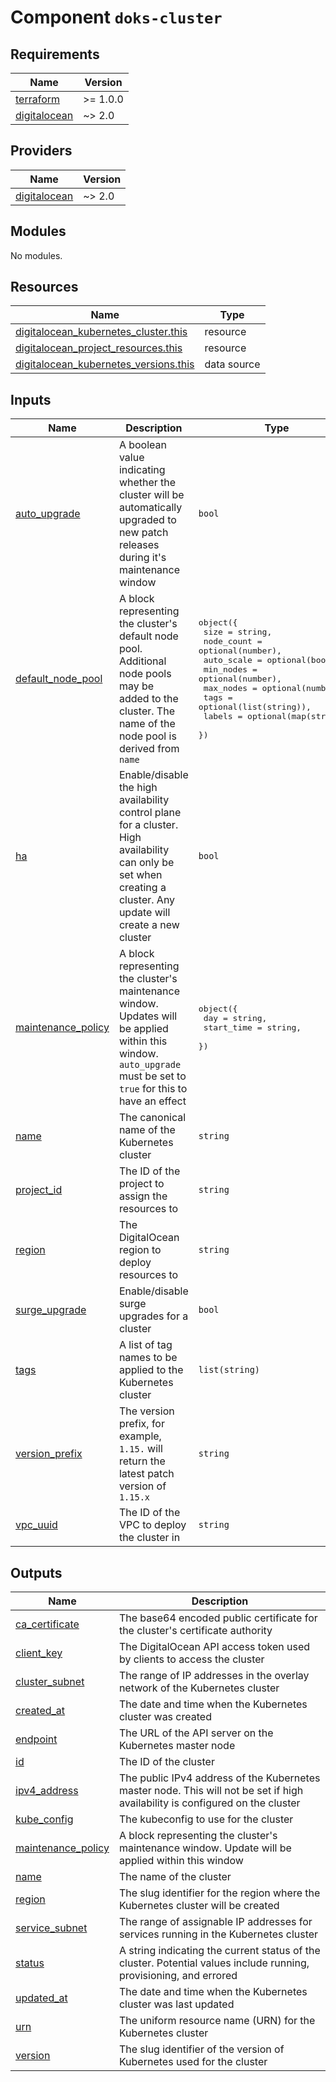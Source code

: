 # Component `doks-cluster`

<!-- BEGINNING OF PRE-COMMIT-TERRAFORM DOCS HOOK -->
## Requirements

| Name | Version |
|------|---------|
| <a name="requirement_terraform"></a> [terraform](#requirement\_terraform) | >= 1.0.0 |
| <a name="requirement_digitalocean"></a> [digitalocean](#requirement\_digitalocean) | ~> 2.0 |

## Providers

| Name | Version |
|------|---------|
| <a name="provider_digitalocean"></a> [digitalocean](#provider\_digitalocean) | ~> 2.0 |

## Modules

No modules.

## Resources

| Name | Type |
|------|------|
| [digitalocean_kubernetes_cluster.this](https://registry.terraform.io/providers/digitalocean/digitalocean/latest/docs/resources/kubernetes_cluster) | resource |
| [digitalocean_project_resources.this](https://registry.terraform.io/providers/digitalocean/digitalocean/latest/docs/resources/project_resources) | resource |
| [digitalocean_kubernetes_versions.this](https://registry.terraform.io/providers/digitalocean/digitalocean/latest/docs/data-sources/kubernetes_versions) | data source |

## Inputs

| Name | Description | Type | Default | Required |
|------|-------------|------|---------|:--------:|
| <a name="input_auto_upgrade"></a> [auto\_upgrade](#input\_auto\_upgrade) | A boolean value indicating whether the cluster will be automatically upgraded to new patch releases during it's maintenance window | `bool` | `true` | no |
| <a name="input_default_node_pool"></a> [default\_node\_pool](#input\_default\_node\_pool) | A block representing the cluster's default node pool. Additional node pools may be<br>added to the cluster. The name of the node pool is derived from `name` | <pre>object({<br>    size       = string,<br>    node_count = optional(number),<br>    auto_scale = optional(bool),<br>    min_nodes  = optional(number),<br>    max_nodes  = optional(number),<br>    tags       = optional(list(string)),<br>    labels     = optional(map(string)),<br>  })</pre> | <pre>{<br>  "auto_scale": true,<br>  "max_nodes": 3,<br>  "min_nodes": 1,<br>  "size": "s-2vcpu-2gb"<br>}</pre> | no |
| <a name="input_ha"></a> [ha](#input\_ha) | Enable/disable the high availability control plane for a cluster.<br>High availability can only be set when creating a cluster. Any update will create a new cluster | `bool` | `false` | no |
| <a name="input_maintenance_policy"></a> [maintenance\_policy](#input\_maintenance\_policy) | A block representing the cluster's maintenance window.<br>Updates will be applied within this window. `auto_upgrade` must be set to `true` for this to have an effect | <pre>object({<br>    day        = string,<br>    start_time = string,<br>  })</pre> | <pre>{<br>  "day": "sunday",<br>  "start_time": "04:00"<br>}</pre> | no |
| <a name="input_name"></a> [name](#input\_name) | The canonical name of the Kubernetes cluster | `string` | n/a | yes |
| <a name="input_project_id"></a> [project\_id](#input\_project\_id) | The ID of the project to assign the resources to | `string` | `null` | no |
| <a name="input_region"></a> [region](#input\_region) | The DigitalOcean region to deploy resources to | `string` | `"nyc3"` | no |
| <a name="input_surge_upgrade"></a> [surge\_upgrade](#input\_surge\_upgrade) | Enable/disable surge upgrades for a cluster | `bool` | `false` | no |
| <a name="input_tags"></a> [tags](#input\_tags) | A list of tag names to be applied to the Kubernetes cluster | `list(string)` | `[]` | no |
| <a name="input_version_prefix"></a> [version\_prefix](#input\_version\_prefix) | The version prefix, for example, `1.15.` will return the latest patch version of `1.15.x` | `string` | n/a | yes |
| <a name="input_vpc_uuid"></a> [vpc\_uuid](#input\_vpc\_uuid) | The ID of the VPC to deploy the cluster in | `string` | `null` | no |

## Outputs

| Name | Description |
|------|-------------|
| <a name="output_ca_certificate"></a> [ca\_certificate](#output\_ca\_certificate) | The base64 encoded public certificate for the cluster's certificate authority |
| <a name="output_client_key"></a> [client\_key](#output\_client\_key) | The DigitalOcean API access token used by clients to access the cluster |
| <a name="output_cluster_subnet"></a> [cluster\_subnet](#output\_cluster\_subnet) | The range of IP addresses in the overlay network of the Kubernetes cluster |
| <a name="output_created_at"></a> [created\_at](#output\_created\_at) | The date and time when the Kubernetes cluster was created |
| <a name="output_endpoint"></a> [endpoint](#output\_endpoint) | The URL of the API server on the Kubernetes master node |
| <a name="output_id"></a> [id](#output\_id) | The ID of the cluster |
| <a name="output_ipv4_address"></a> [ipv4\_address](#output\_ipv4\_address) | The public IPv4 address of the Kubernetes master node. This will not be set if high availability is configured on the cluster |
| <a name="output_kube_config"></a> [kube\_config](#output\_kube\_config) | The kubeconfig to use for the cluster |
| <a name="output_maintenance_policy"></a> [maintenance\_policy](#output\_maintenance\_policy) | A block representing the cluster's maintenance window. Update will be applied within this window |
| <a name="output_name"></a> [name](#output\_name) | The name of the cluster |
| <a name="output_region"></a> [region](#output\_region) | The slug identifier for the region where the Kubernetes cluster will be created |
| <a name="output_service_subnet"></a> [service\_subnet](#output\_service\_subnet) | The range of assignable IP addresses for services running in the Kubernetes cluster |
| <a name="output_status"></a> [status](#output\_status) | A string indicating the current status of the cluster. Potential values include running, provisioning, and errored |
| <a name="output_updated_at"></a> [updated\_at](#output\_updated\_at) | The date and time when the Kubernetes cluster was last updated |
| <a name="output_urn"></a> [urn](#output\_urn) | The uniform resource name (URN) for the Kubernetes cluster |
| <a name="output_version"></a> [version](#output\_version) | The slug identifier of the version of Kubernetes used for the cluster |
<!-- END OF PRE-COMMIT-TERRAFORM DOCS HOOK -->
